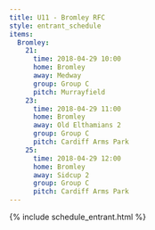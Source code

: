 ```yaml
---
title: U11 - Bromley RFC
style: entrant_schedule
items:
  Bromley:
    21:
      time: 2018-04-29 10:00
      home: Bromley
      away: Medway
      group: Group C
      pitch: Murrayfield
    23:
      time: 2018-04-29 11:00
      home: Bromley
      away: Old Elthamians 2
      group: Group C
      pitch: Cardiff Arms Park
    25:
      time: 2018-04-29 12:00
      home: Bromley
      away: Sidcup 2
      group: Group C
      pitch: Cardiff Arms Park
---
```


{% include schedule_entrant.html %}
